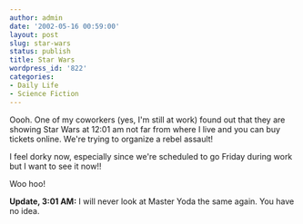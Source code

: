 ```yaml
---
author: admin
date: '2002-05-16 00:59:00'
layout: post
slug: star-wars
status: publish
title: Star Wars
wordpress_id: '822'
categories:
- Daily Life
- Science Fiction
---
```

Oooh. One of my coworkers (yes, I'm still at work) found out that they are showing Star Wars at 12:01 am not far from where I live and you can buy tickets online. We're trying to organize a rebel assault!

I feel dorky now, especially since we're scheduled to go Friday during work but I want to see it now!!

Woo hoo!

<strong>Update, 3:01 AM:</strong> I will never look at Master Yoda the same again. You have no idea.
